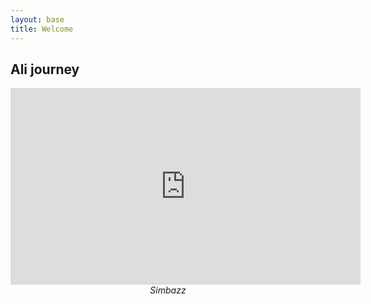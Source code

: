 ```yaml
---
layout: base
title: Welcome
---
```


## Ali journey

    
<div align="center"><iframe width="560" height="315" src="https://www.youtube.com/embed/IUqENZaRU0s" frameborder="0" allowfullscreen></iframe></div>
<div></div>
<div></div>
<div></div>                            
<header class="my-nickname" style="width:100%">
		<em>Simbazz</em>
</header>   
 
